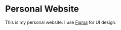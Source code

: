 # Personal Website
This is my personal website. I use [Figma](https://www.figma.com/file/qmHMiKUZq1q2TTTVz1Nj0J/enesyildirim.me) for UI design.
